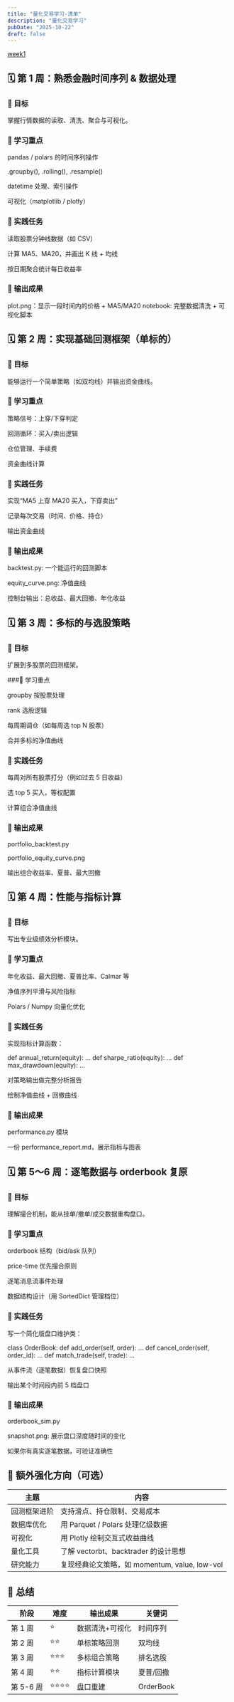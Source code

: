 ```yaml
---
title: "量化交易学习-清单"
description: "量化交易学习"
pubDate: "2025-10-22"
draft: false
---
```


[week1](/posts/quant/week1/)

## 🗓️ 第 1 周：熟悉金融时间序列 & 数据处理

### 🎯 目标

掌握行情数据的读取、清洗、聚合与可视化。

### 📘 学习重点

pandas / polars 的时间序列操作

.groupby(), .rolling(), .resample()

datetime 处理、索引操作

可视化（matplotlib / plotly）

### 🧩 实践任务

读取股票分钟线数据（如 CSV）

计算 MA5、MA20，并画出 K 线 + 均线

按日期聚合统计每日收益率

### 🧾 输出成果

plot.png：显示一段时间内的价格 + MA5/MA20
notebook: 完整数据清洗 + 可视化脚本

## 🗓️ 第 2 周：实现基础回测框架（单标的）

### 🎯 目标

能够运行一个简单策略（如双均线）并输出资金曲线。

### 📘 学习重点

策略信号：上穿/下穿判定

回测循环：买入/卖出逻辑

仓位管理、手续费

资金曲线计算

### 🧩 实践任务

实现“MA5 上穿 MA20 买入，下穿卖出”

记录每次交易（时间、价格、持仓）

输出资金曲线

### 🧾 输出成果

backtest.py: 一个能运行的回测脚本

equity_curve.png: 净值曲线

控制台输出：总收益、最大回撤、年化收益

## 🗓️ 第 3 周：多标的与选股策略

### 🎯 目标

扩展到多股票的回测框架。

###📘 学习重点

groupby 按股票处理

rank 选股逻辑

每周期调仓（如每周选 top N 股票）

合并多标的净值曲线

### 🧩 实践任务

每周对所有股票打分（例如过去 5 日收益）

选 top 5 买入，等权配置

计算组合净值曲线

### 🧾 输出成果

portfolio_backtest.py

portfolio_equity_curve.png

输出组合收益率、夏普、最大回撤

## 🗓️ 第 4 周：性能与指标计算

### 🎯 目标

写出专业级绩效分析模块。

### 📘 学习重点

年化收益、最大回撤、夏普比率、Calmar 等

净值序列平滑与风险指标

Polars / Numpy 向量化优化

### 🧩 实践任务

实现指标计算函数：

def annual_return(equity): ...
def sharpe_ratio(equity): ...
def max_drawdown(equity): ...

对策略输出做完整分析报告

绘制净值曲线 + 回撤曲线

### 🧾 输出成果

performance.py 模块

一份 performance_report.md，展示指标与图表

## 🗓️ 第 5～6 周：逐笔数据与 orderbook 复原

### 🎯 目标

理解撮合机制，能从挂单/撤单/成交数据重构盘口。

### 📘 学习重点

orderbook 结构（bid/ask 队列）

price-time 优先撮合原则

逐笔消息流事件处理

数据结构设计（用 SortedDict 管理档位）

### 🧩 实践任务

写一个简化版盘口维护类：

class OrderBook:
def add_order(self, order): ...
def cancel_order(self, order_id): ...
def match_trade(self, trade): ...

从事件流（逐笔数据）恢复盘口快照

输出某个时间段内前 5 档盘口

### 🧾 输出成果

orderbook_sim.py

snapshot.png: 展示盘口深度随时间的变化

如果你有真实逐笔数据，可验证准确性

## 🧠 额外强化方向（可选）

| 主题         | 内容                                          |
| ------------ | --------------------------------------------- |
| 回测框架进阶 | 支持滑点、持仓限制、交易成本                  |
| 数据库优化   | 用 Parquet / Polars 处理亿级数据              |
| 可视化       | 用 Plotly 绘制交互式收益曲线                  |
| 量化工具     | 了解 vectorbt、backtrader 的设计思想          |
| 研究能力     | 复现经典论文策略，如 momentum, value, low-vol |

## 🧭 总结

| 阶段      | 难度         | 输出成果        | 关键词    |
| --------- | ------------ | --------------- | --------- |
| 第 1 周   | ⭐️          | 数据清洗+可视化 | 时间序列  |
| 第 2 周   | ⭐️⭐️       | 单标策略回测    | 双均线    |
| 第 3 周   | ⭐️⭐️⭐️    | 多标组合策略    | 排名选股  |
| 第 4 周   | ⭐️⭐️       | 指标计算模块    | 夏普/回撤 |
| 第 5-6 周 | ⭐️⭐️⭐️⭐️ | 盘口重建        | OrderBook |
